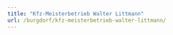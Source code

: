 ```yaml
---
title: "Kfz-Meisterbetrieb Walter Littmann"
url: /burgdorf/kfz-meisterbetrieb-walter-littmann/
---
```

